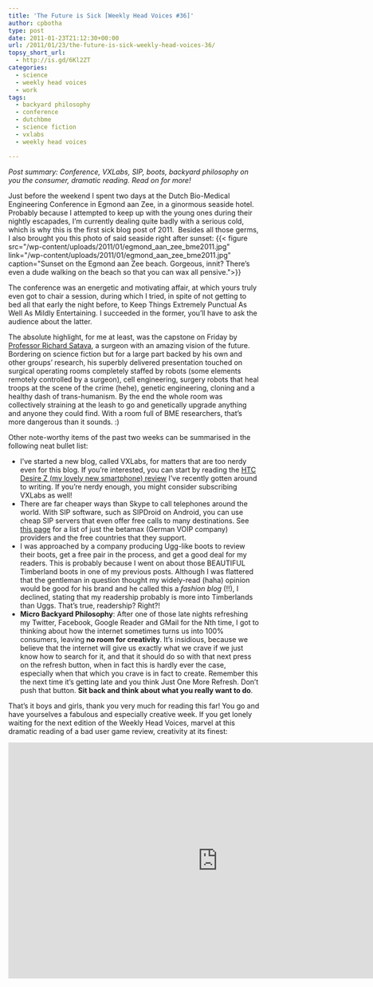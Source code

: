 ```yaml
---
title: 'The Future is Sick [Weekly Head Voices #36]'
author: cpbotha
type: post
date: 2011-01-23T21:12:30+00:00
url: /2011/01/23/the-future-is-sick-weekly-head-voices-36/
topsy_short_url:
  - http://is.gd/6Kl2ZT
categories:
  - science
  - weekly head voices
  - work
tags:
  - backyard philosophy
  - conference
  - dutchbme
  - science fiction
  - vxlabs
  - weekly head voices

---
```

_Post summary: Conference, VXLabs, SIP, boots, backyard philosophy on you the consumer, dramatic reading. Read on for more!_

Just before the weekend I spent two days at the Dutch Bio-Medical Engineering Conference in Egmond aan Zee, in a ginormous seaside hotel. Probably because I attempted to keep up with the young ones during their nightly escapades, I’m currently dealing quite badly with a serious cold, which is why this is the first sick blog post of 2011.  Besides all those germs, I also brought you this photo of said seaside right after sunset:
{{< figure src="/wp-content/uploads/2011/01/egmond_aan_zee_bme2011.jpg" link="/wp-content/uploads/2011/01/egmond_aan_zee_bme2011.jpg" caption="Sunset on the Egmond aan Zee beach. Gorgeous, innit? There’s even a dude walking on the beach so that you can wax all pensive.">}} 

The conference was an energetic and motivating affair, at which yours truly even got to chair a session, during which I tried, in spite of not getting to bed all that early the night before, to Keep Things Extremely Punctual As Well As Mildly Entertaining. I succeeded in the former, you’ll have to ask the audience about the latter.

The absolute highlight, for me at least, was the capstone on Friday by [Professor Richard Satava][1], a surgeon with an amazing vision of the future. Bordering on science fiction but for a large part backed by his own and other groups’ research, his superbly delivered presentation touched on surgical operating rooms completely staffed by robots (some elements remotely controlled by a surgeon), cell engineering, surgery robots that heal troops at the scene of the crime (hehe), genetic engineering, cloning and a healthy dash of trans-humanism. By the end the whole room was collectively straining at the leash to go and genetically upgrade anything and anyone they could find. With a room full of BME researchers, that’s more dangerous than it sounds. :)

Other note-worthy items of the past two weeks can be summarised in the following neat bullet list:

  * I’ve started a new blog, called VXLabs, for matters that are too nerdy even for this blog. If you’re interested, you can start by reading the [HTC Desire Z (my lovely new smartphone) review][2] I’ve recently gotten around to writing. If you’re nerdy enough, you might consider subscribing VXLabs as well!
  * There are far cheaper ways than Skype to call telephones around the world. With SIP software, such as SIPDroid on Android, you can use cheap SIP servers that even offer free calls to many destinations. See [this page][3] for a list of just the betamax (German VOIP company) providers and the free countries that they support.
  * I was approached by a company producing Ugg-like boots to review their boots, get a free pair in the process, and get a good deal for my readers. This is probably because I went on about those BEAUTIFUL Timberland boots in one of my previous posts. Although I was flattered that the gentleman in question thought my widely-read (haha) opinion would be good for his brand and he called this a _fashion blog_ (!!), I declined, stating that my readership probably is more into Timberlands than Uggs. That’s true, readership? Right?!
  * **Micro Backyard Philosophy**: After one of those late nights refreshing my Twitter, Facebook, Google Reader and GMail for the Nth time, I got to thinking about how the internet sometimes turns us into 100% consumers, leaving **no room for creativity**. It’s insidious, because we believe that the internet will give us exactly what we crave if we just know how to search for it, and that it should do so with that next press on the refresh button, when in fact this is hardly ever the case, especially when that which you crave is in fact to create. Remember this the next time it’s getting late and you think Just One More Refresh. Don’t push that button. **Sit back and think about what you really want to do**.

That’s it boys and girls, thank you very much for reading this far! You go and have yourselves a fabulous and especially creative week. If you get lonely waiting for the next edition of the Weekly Head Voices, marvel at this dramatic reading of a bad user game review, creativity at its finest:

<div class="jetpack-video-wrapper">
<span class="embed-youtube" style="text-align:center; display: block;"><iframe allowfullscreen="true" class="youtube-player" height="473" src="https://www.youtube.com/embed/4Z2Z23SAFVA?version=3&amp;rel=1&amp;fs=1&amp;autohide=2&amp;showsearch=0&amp;showinfo=1&amp;iv_load_policy=1&amp;wmode=transparent" style="border:0;" type="text/html" width="840"></iframe></span>
</div>

 [1]: https://depts.washington.edu/biointel/ "Prof. Satava's website"
 [2]: http://vxlabs.com/2011/01/22/htc-desire-z-an-in-depth-and-nerdy-review/ "in-depth and nerdy review of the HTC Desire Z at VXLabs"
 [3]: http://www.backsla.sh/betamax "table of betamax providers"
